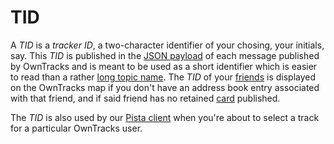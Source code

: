 # TID

A _TID_ is a _tracker ID_, a two-character identifier of your chosing, your initials, say. This _TID_ is published in the [JSON payload](../tech/json.md) of each message published by OwnTracks and is meant to be used as a short identifier which is easier to read than a rather [long topic name](../guide/topics.md). The _TID_ of your [friends](friends.md) is displayed on the OwnTracks map if you don't have an address book entry associated with that friend, and if said friend has no retained [card](card.md) published.

The _TID_ is also used by our [Pista client](../guide/clients.md) when you're about to select a track for a particular OwnTracks user.


